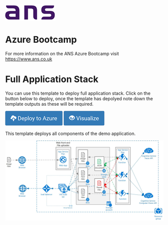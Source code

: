![ANS](../Images/ans_logo_small.png)
# Azure Bootcamp
For more information on the ANS Azure Bootcamp  visit https://www.ans.co.uk

# Full Application Stack

You can use this template to deploy full application stack. Click on the button below to deploy, once the template has depolyed note down the template outputs as these will be required.  

[![Deploy to Azure](../Images/azure_deploy.png)](https://portal.azure.com/#create/Microsoft.Template/uri/https%3A%2F%2Fraw.githubusercontent.com%2FANS-Bootcamp%2Fazure-demo-templates%2Fmaster%2Fazure-demo-full-app-v2%2Fazuredeploy.json)
[![Deploy to Azure](../Images/azure_view.png)](http://armviz.io/#/?load=https%3A%2F%2Fraw.githubusercontent.com%2FANS-Bootcamp%2Fazure-demo-templates%2Fmaster%2Fazure-demo-full-app-v2%2Fazuredeploy.json)

This template deploys all components of the demo application. 

![Diagram](../Images/Full-App.jpg)